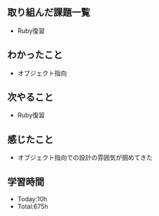 ## 取り組んだ課題一覧
- Ruby復習
## わかったこと
- オブジェクト指向
## 次やること
- Ruby復習
## 感じたこと
- オブジェクト指向での設計の雰囲気が掴めてきた
## 学習時間
- Today:10h
- Total:675h
